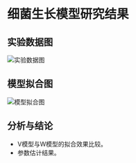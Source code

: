 # 细菌生长模型研究结果

## 实验数据图

![实验数据图](path/to/bacteria_data.png)

## 模型拟合图

![模型拟合图](path/to/model_fit.png)

## 分析与结论

- V模型与W模型的拟合效果比较。
- 参数估计结果。